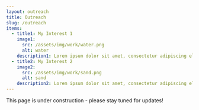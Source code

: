 ```yaml
---
layout: outreach
title: Outreach
slug: /outreach
items:
  - title1: My Interest 1
    image1:
      src: /assets/img/work/water.png
      alt: water
    description1: Lorem ipsum dolor sit amet, consectetur adipiscing elit, sed do eiusmod tempor incididunt ut labore et dolore magna aliqua. Ut enim ad minim veniam, quis nostrud exercitation ullamco laboris nisi ut aliquip ex ea commodo consequat.
  - title2: My Interest 2
    image2:
      src: /assets/img/work/sand.png
      alt: sand
    description2: Lorem ipsum dolor sit amet, consectetur adipiscing elit, sed do eiusmod tempor incididunt ut labore et dolore magna aliqua. Ut enim ad minim veniam, quis nostrud exercitation ullamco laboris nisi ut aliquip ex ea commodo consequat. Duis aute irure dolor in reprehenderit in voluptate velit esse cillum dolore eu fugiat nulla pariatur.
---
```


This page is under construction - please stay tuned for updates!
<br />
<br />
